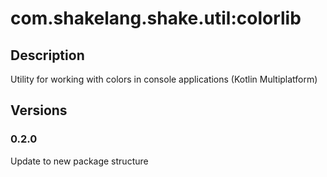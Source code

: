 # com.shakelang.shake.util:colorlib

## Description

Utility for working with colors in console applications (Kotlin Multiplatform)

## Versions

### 0.2.0

Update to new package structure